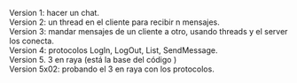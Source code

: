 Version 1: hacer un chat.<br>
Version 2: un thread en el cliente para recibir n mensajes.<br>
Version 3: mandar mensajes de un cliente a otro, usando threads y el server los conecta. <br>
Version 4: protocolos LogIn, LogOut, List, SendMessage.<br>
Version 5. 3 en raya (está la base del código )<br>
Version 5x02: probando el 3 en raya con los protocolos.
